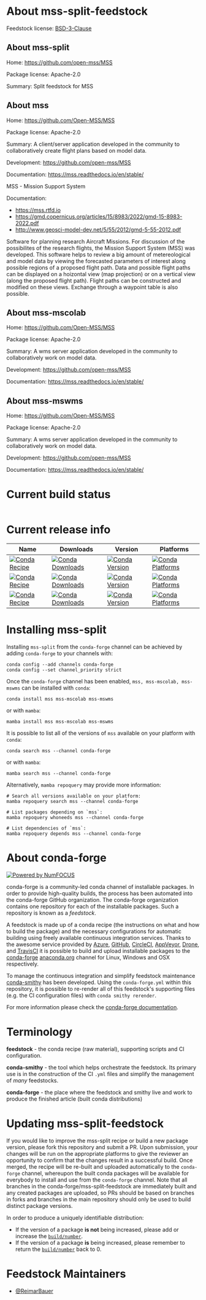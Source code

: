 About mss-split-feedstock
=========================

Feedstock license: [BSD-3-Clause](https://github.com/conda-forge/mss-feedstock/blob/main/LICENSE.txt)


About mss-split
---------------

Home: https://github.com/open-mss/MSS

Package license: Apache-2.0

Summary: Split feedstock for MSS

About mss
---------

Home: https://github.com/Open-MSS/MSS

Package license: Apache-2.0

Summary: A client/server application developed in the community to collaboratively create flight plans based on model data.

Development: https://github.com/open-mss/MSS

Documentation: https://mss.readthedocs.io/en/stable/

MSS - Mission Support System

Documentation:
* https://mss.rtfd.io
* https://gmd.copernicus.org/articles/15/8983/2022/gmd-15-8983-2022.pdf
* http://www.geosci-model-dev.net/5/55/2012/gmd-5-55-2012.pdf

Software for planning research Aircraft Missions.
For discussion of the possibilites of the research flights,
the Mission Support System (MSS) was developed.
This software helps to review a big amount of metereological and
model data by viewing the forecasted parameters of interest along possible regions
of a proposed flight path. Data and possible flight paths can
be displayed on a hoizontal view (map projection) or on a vertical
view (along the proposed flight path). Flight paths can be constructed
and modified on these views. Exchange through a waypoint table is also possible.


About mss-mscolab
-----------------

Home: https://github.com/Open-MSS/MSS

Package license: Apache-2.0

Summary: A wms server application developed in the community to collaboratively work on model data.

Development: https://github.com/open-mss/MSS

Documentation: https://mss.readthedocs.io/en/stable/

About mss-mswms
---------------

Home: https://github.com/Open-MSS/MSS

Package license: Apache-2.0

Summary: A wms server application developed in the community to collaboratively work on model data.

Development: https://github.com/open-mss/MSS

Documentation: https://mss.readthedocs.io/en/stable/

Current build status
====================


<table>
</table>

Current release info
====================

| Name | Downloads | Version | Platforms |
| --- | --- | --- | --- |
| [![Conda Recipe](https://img.shields.io/badge/recipe-mss-green.svg)](https://anaconda.org/conda-forge/mss) | [![Conda Downloads](https://img.shields.io/conda/dn/conda-forge/mss.svg)](https://anaconda.org/conda-forge/mss) | [![Conda Version](https://img.shields.io/conda/vn/conda-forge/mss.svg)](https://anaconda.org/conda-forge/mss) | [![Conda Platforms](https://img.shields.io/conda/pn/conda-forge/mss.svg)](https://anaconda.org/conda-forge/mss) |
| [![Conda Recipe](https://img.shields.io/badge/recipe-mss--mscolab-green.svg)](https://anaconda.org/conda-forge/mss-mscolab) | [![Conda Downloads](https://img.shields.io/conda/dn/conda-forge/mss-mscolab.svg)](https://anaconda.org/conda-forge/mss-mscolab) | [![Conda Version](https://img.shields.io/conda/vn/conda-forge/mss-mscolab.svg)](https://anaconda.org/conda-forge/mss-mscolab) | [![Conda Platforms](https://img.shields.io/conda/pn/conda-forge/mss-mscolab.svg)](https://anaconda.org/conda-forge/mss-mscolab) |
| [![Conda Recipe](https://img.shields.io/badge/recipe-mss--mswms-green.svg)](https://anaconda.org/conda-forge/mss-mswms) | [![Conda Downloads](https://img.shields.io/conda/dn/conda-forge/mss-mswms.svg)](https://anaconda.org/conda-forge/mss-mswms) | [![Conda Version](https://img.shields.io/conda/vn/conda-forge/mss-mswms.svg)](https://anaconda.org/conda-forge/mss-mswms) | [![Conda Platforms](https://img.shields.io/conda/pn/conda-forge/mss-mswms.svg)](https://anaconda.org/conda-forge/mss-mswms) |

Installing mss-split
====================

Installing `mss-split` from the `conda-forge` channel can be achieved by adding `conda-forge` to your channels with:

```
conda config --add channels conda-forge
conda config --set channel_priority strict
```

Once the `conda-forge` channel has been enabled, `mss, mss-mscolab, mss-mswms` can be installed with `conda`:

```
conda install mss mss-mscolab mss-mswms
```

or with `mamba`:

```
mamba install mss mss-mscolab mss-mswms
```

It is possible to list all of the versions of `mss` available on your platform with `conda`:

```
conda search mss --channel conda-forge
```

or with `mamba`:

```
mamba search mss --channel conda-forge
```

Alternatively, `mamba repoquery` may provide more information:

```
# Search all versions available on your platform:
mamba repoquery search mss --channel conda-forge

# List packages depending on `mss`:
mamba repoquery whoneeds mss --channel conda-forge

# List dependencies of `mss`:
mamba repoquery depends mss --channel conda-forge
```


About conda-forge
=================

[![Powered by
NumFOCUS](https://img.shields.io/badge/powered%20by-NumFOCUS-orange.svg?style=flat&colorA=E1523D&colorB=007D8A)](https://numfocus.org)

conda-forge is a community-led conda channel of installable packages.
In order to provide high-quality builds, the process has been automated into the
conda-forge GitHub organization. The conda-forge organization contains one repository
for each of the installable packages. Such a repository is known as a *feedstock*.

A feedstock is made up of a conda recipe (the instructions on what and how to build
the package) and the necessary configurations for automatic building using freely
available continuous integration services. Thanks to the awesome service provided by
[Azure](https://azure.microsoft.com/en-us/services/devops/), [GitHub](https://github.com/),
[CircleCI](https://circleci.com/), [AppVeyor](https://www.appveyor.com/),
[Drone](https://cloud.drone.io/welcome), and [TravisCI](https://travis-ci.com/)
it is possible to build and upload installable packages to the
[conda-forge](https://anaconda.org/conda-forge) [anaconda.org](https://anaconda.org/)
channel for Linux, Windows and OSX respectively.

To manage the continuous integration and simplify feedstock maintenance
[conda-smithy](https://github.com/conda-forge/conda-smithy) has been developed.
Using the ``conda-forge.yml`` within this repository, it is possible to re-render all of
this feedstock's supporting files (e.g. the CI configuration files) with ``conda smithy rerender``.

For more information please check the [conda-forge documentation](https://conda-forge.org/docs/).

Terminology
===========

**feedstock** - the conda recipe (raw material), supporting scripts and CI configuration.

**conda-smithy** - the tool which helps orchestrate the feedstock.
                   Its primary use is in the construction of the CI ``.yml`` files
                   and simplify the management of *many* feedstocks.

**conda-forge** - the place where the feedstock and smithy live and work to
                  produce the finished article (built conda distributions)


Updating mss-split-feedstock
============================

If you would like to improve the mss-split recipe or build a new
package version, please fork this repository and submit a PR. Upon submission,
your changes will be run on the appropriate platforms to give the reviewer an
opportunity to confirm that the changes result in a successful build. Once
merged, the recipe will be re-built and uploaded automatically to the
`conda-forge` channel, whereupon the built conda packages will be available for
everybody to install and use from the `conda-forge` channel.
Note that all branches in the conda-forge/mss-split-feedstock are
immediately built and any created packages are uploaded, so PRs should be based
on branches in forks and branches in the main repository should only be used to
build distinct package versions.

In order to produce a uniquely identifiable distribution:
 * If the version of a package **is not** being increased, please add or increase
   the [``build/number``](https://docs.conda.io/projects/conda-build/en/latest/resources/define-metadata.html#build-number-and-string).
 * If the version of a package **is** being increased, please remember to return
   the [``build/number``](https://docs.conda.io/projects/conda-build/en/latest/resources/define-metadata.html#build-number-and-string)
   back to 0.

Feedstock Maintainers
=====================

* [@ReimarBauer](https://github.com/ReimarBauer/)

